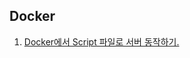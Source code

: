 ## Docker

1. [Docker에서 Script 파일로 서버 동작하기.](https://github.com/ThreeSnakes/TIL/blob/master/Docker/Docker%EC%97%90%EC%84%9C%20script%20%ED%8C%8C%EC%9D%BC%EB%A1%9C%20%EC%84%9C%EB%B2%84%20%EB%8F%99%EC%9E%91%ED%95%98%EA%B8%B0.md)